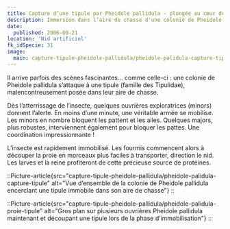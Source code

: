 ```yaml
---
title: Capture d’une tipule par Pheidole pallidula - plongée au cœur de l’aire de chasse
description: Immersion dans l’aire de chasse d'une colonie de Pheidole pallidula - découvrez comment ces fourmis détectent, encerclent et maîtrisent une tipule importune.
date:
  published: 2006-09-21
location: 'Nid artificiel'
fk_idSpecie: 31
image:
  main: capture-tipule-pheidole-pallidula/pheidole-palidula-capture-tipule
---
```


Il arrive parfois des scènes fascinantes… comme celle-ci : une colonie de Pheidole pallidula s’attaque à une tipule (famille des Tipulidae), malencontreusement posée dans leur aire de chasse.

Dès l’atterrissage de l’insecte, quelques ouvrières exploratrices (minors) donnent l’alerte. En moins d’une minute, une véritable armée se mobilise. Les minors en nombre bloquent les pattent et les ailes. Quelques majors, plus robustes, interviennent également pour bloquer les pattes. Une coordination impressionnante !

L’insecte est rapidement immobilisé. Les fourmis commencent alors à découper la proie en morceaux plus faciles à transporter, direction le nid. Les larves et la reine profiteront de cette précieuse source de protéines.

::Picture-article{src="capture-tipule-pheidole-pallidula/pheidole-palidula-capture-tipule" alt="Vue d’ensemble de la colonie de Pheidole pallidula encerclant une tipule immobile dans son aire de chasse"}
::

::Picture-article{src="capture-tipule-pheidole-pallidula/pheidole-palidula-proie-tipule" alt="Gros plan sur plusieurs ouvrières Pheidole pallidula maintenant et découpant une tipule lors de la phase d’immobilisation"}
::
